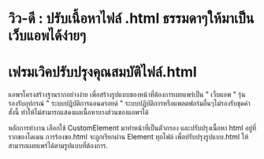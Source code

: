 # วิว-ดี : ปรับเนื้อหาไฟล์ .html ธรรมดาๆให้มาเป็นเว็บแอพได้ง่ายๆ
# เฟรมเวิคปรับปรุงคุณสมบัติไฟล์.html

แอพฯโครงสร้างฐานรากอย่างง่าย เพื่อสร้างรูปแบบของหน้าที่ต้องการเผยแพร่เป็น " เว็บแอพ " 
รุ่นรองรับอุปกรณ์ " ระบบปฎิบัติการแอนดรอยด์ " 
ระบบปฏิบัติการหรือแพลตฟอร์มอื่นๆไม่รองรับชุดคำสั่งนี้ ทำให้ไม่สามารถแสดงผลเนื้อหาบางส่วนของแอพฯได้

หลักการทำงาน 
เลือกใช้ CustomElement มาทำหน้าที่เป็นตัวกรอง และปรับปรุงเนื้อหา html อยู่ที่รากของโดเมน การร้องขอ.html จะถูกเรียกผ่าน Element ทุกไฟล์
เพื่อปรับปรุงรูปแบบ.html ให้สามารถเผยแพร่ได้ตามรูปแบบที่ต้องการ.
